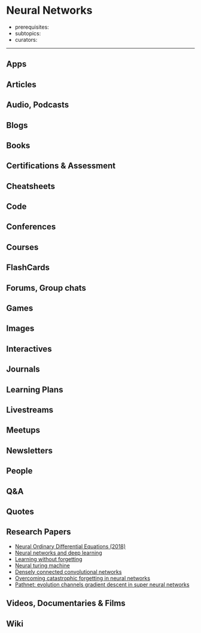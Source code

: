 # Neural Networks

- prerequisites:
- subtopics:
- curators:

------

## Apps

## Articles

## Audio, Podcasts

## Blogs

## Books

## Certifications & Assessment

## Cheatsheets

## Code

## Conferences

## Courses

## FlashCards

## Forums, Group chats

## Games

## Images

## Interactives

## Journals

## Learning Plans

## Livestreams

## Meetups

## Newsletters

## People

## Q&A

## Quotes

## Research Papers

- [Neural Ordinary Differential Equations (2018)](https://arxiv.org/abs/1806.07366)
- [Neural networks and deep learning](http://neuralnetworksanddeeplearning.com/)
- [Learning without forgetting](https://arxiv.org/pdf/1606.09282.pdf)
- [Neural turing machine](http://en.wikipedia.org/wiki/Neural_Turing_machine)
- [Densely connected convolutional networks](https://arxiv.org/abs/1608.06993)
- [Overcoming catastrophic forgetting in neural networks](http://www.pnas.org/content/early/2017/03/13/1611835114.full.pdf)
- [Pathnet: evolution channels gradient descent in super neural networks](https://arxiv.org/pdf/1701.08734.pdf)

## Videos, Documentaries & Films

## Wiki
